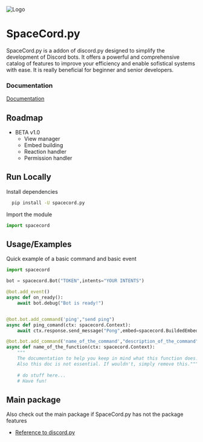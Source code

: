 
![Logo](https://dev-to-uploads.s3.amazonaws.com/uploads/articles/th5xamgrr6se0x5ro4g6.png)


# SpaceCord.py

SpaceCord.py is a addon of discord.py designed to simplify the development of Discord bots. It offers a powerful and comprehensive catalog of features to improve your efficiency and enable sofistical systems with ease.
It is really beneficial for beginner and senior developers.


### Documentation

[Documentation](https://linktodocumentation)


## Roadmap

- BETA v1.0
    - View manager
    - Embed building
    - Reaction handler
    - Permission handler


## Run Locally

Install dependencies

```bash
  pip install -U spacecord.py
```

Import the module

```python
import spacecord
```

## Usage/Examples

Quick example of a basic command and basic event
```python
import spacecord

bot = spacecord.Bot("TOKEN",intents="YOUR INTENTS")

@bot.add_event()
async def on_ready():
    await bot.debug("Bot is ready!")


@bot.bot.add_command('ping',"send ping")
async def ping_comand(ctx: spacecord.Context):
    await ctx.response.send_message("Pong",embed=spacecord.BuildedEmbed.InfoEmbed("Pong!"))

@bot.bot.add_command('name_of_the_command',"description_of_the_command")
async def name_of_the_function(ctx: spacecord.Context):
    """
    The documentation to help you keep in mind what this function does.
    Also this doc is not essential. If wouldn't, simply remove this."""
    
    # do stuff here...
    # Have fun!

```


## Main package

Also check out the main package if SpaceCord.py has not the package features
- [Reference to discord.py](https://pypi.org/project/discord.py/)